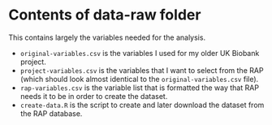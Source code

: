 # Contents of data-raw folder

This contains largely the variables needed for the analysis.

-   `original-variables.csv` is the variables I used for my older UK
    Biobank project.
-   `project-variables.csv` is the variables that I want to select from
    the RAP (which should look almost identical to the
    `original-variables.csv` file).
-   `rap-variables.csv` is the variable list that is formatted the way
    that RAP needs it to be in order to create the dataset.
-   `create-data.R` is the script to create and later download the
    dataset from the RAP database.
